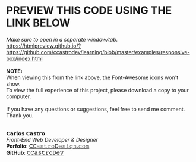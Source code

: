 # PREVIEW THIS CODE USING THE LINK BELOW
<i>Make sure to open in a separate window/tab.</i> <br>
https://htmlpreview.github.io/?https://github.com/ccastrodev/learning/blob/master/examples/responsive-box/index.html
<br>
<br>
<strong>NOTE:</strong>
<br>
When viewing this from the link above, the Font-Awesome icons won't show.
<br>To view the full experience of this project, please download a copy to your computer.
<br>
<br>
If you have any questions or suggestions, feel free to send me comment.
<br>
Thank you.
<br>
<br>

𝗖𝗮𝗿𝗹𝗼𝘀 𝗖𝗮𝘀𝘁𝗿𝗼<br>
<i>Front-End Web Developer &amp; Designer</i><br>
<b>Porfolio</b>: <a href="//www.ccastrodesign.com/" title="Carlos Castro - Online Porfolio"><b>𝙲𝙲</b>𝚊𝚜𝚝𝚛𝚘<b>𝙳</b>𝚎𝚜𝚒𝚐𝚗.𝚌𝚘𝚖<br></a>
<b>GitHub</b>: <a href="https://github.com/ccastrodev/𝙶𝚒𝚝𝙷𝚞𝚋.𝚌𝚘𝚖/" title="Carlos Castro - GitHub Repository"><b>𝙲𝙲𝚊𝚜𝚝𝚛𝚘𝙳𝚎𝚟</b>